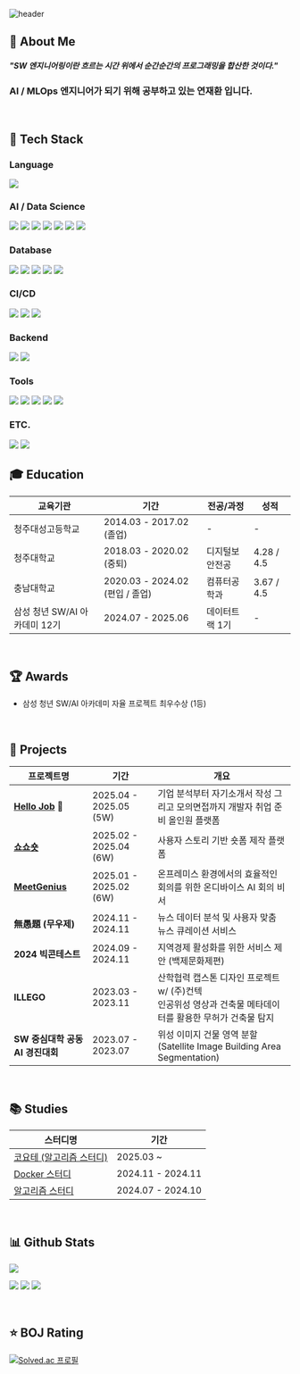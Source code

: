 <div>
  <!--Header-->
  
  ![header](https://capsule-render.vercel.app/api?type=venom&color=gradient&height=300&section=header&text=Ja-efan)
  
</div>

<div>
  <!--Body-->
  
  ## 👀 About Me

  #### *"SW 엔지니어링이란 흐르는 시간 위에서 순간순간의 프로그래밍을 합산한 것이다."*

  ###  AI / MLOps 엔지니어가 되기 위해 공부하고 있는 **연재환** 입니다.

  <br>

  ## 🧱 Tech Stack
  ### Language
  <!--Python-->
  <img src="https://img.shields.io/badge/Python-3776AB?logo=python&logoColor=fff"/>

  
  ### AI / Data Science
  <!--PyTorch-->
  <img src="https://img.shields.io/badge/PyTorch-EE4C2C?&logo=PyTorch&logoColor=white"/>
  <!--Hugging Face-->
  <img src="https://img.shields.io/badge/Hugging%20Face-FFD21E?logo=huggingface&logoColor=000"/>
  <!-- Scikit-learn -->
  <img src="https://img.shields.io/badge/scikitlearn-%23F7931E?logo=scikitlearn&logoColor=white">
  <!--Pandas-->
  <img src="https://img.shields.io/badge/Pandas-150458?logo=pandas&logoColor=fff)"/>
  <!--Numpy-->
  <img src="https://img.shields.io/badge/NumPy-4DABCF?logo=numpy&logoColor=fff"/>
  <!-- OpenCV -->
  <img src="https://img.shields.io/badge/opencv-%235C3EE8?logo=opencv&logoColor=white">
  <!--Matplotlib-->
  <img src="https://custom-icon-badges.demolab.com/badge/Matplotlib-71D291?logo=matplotlib&logoColor=fff"/>
  
  ### Database
  <!--MySQL-->
  <img src="https://img.shields.io/badge/MySQL-4479A1?logo=mysql&logoColor=fff"/>
  <!-- MariaDB -->
  <img src="https://img.shields.io/badge/mariadb-%23003545?logo=mariadb&logoColor=white">
  <!-- PostgreSQL -->
  <img src="https://img.shields.io/badge/postgresql-%234169E1?logo=postgresql&logoColor=white">
  <!-- MongoDB -->
  <img src="https://img.shields.io/badge/mongodb-%2347A248?logo=mongodb&logoColor=white">
  <!-- ChromaDB -->
  <img src="https://img.shields.io/badge/chromadb-%2347A248?color=orange">

  ### CI/CD
  <!--Docker-->
  <img src="https://img.shields.io/badge/docker-2496ED?&logo=docker&logoColor=white"/>
  <!--GitLab CI-->
  <img src="https://img.shields.io/badge/GitLab%20CI-FC6D26?logo=gitlab&logoColor=fff"/>
  <!--GitLab CI/CD-->
  <img src="https://img.shields.io/badge/Jenkins-D24939?logo=jenkins&logoColor=white"/>

  ### Backend
  <!--FastAPI-->
  <img src="https://img.shields.io/badge/FastAPI-009485.svg?logo=fastapi&logoColor=white"/>
  <!--Django-->
  <img src="https://img.shields.io/badge/Django-092E20?&logo=Django&logoColor=white"/>
  
  ### Tools
  <!--git-->
  <img src="https://img.shields.io/badge/git-F05032?&logo=git&logoColor=white"/>
  <!--github-->
  <img src="https://img.shields.io/badge/GitHub-%23121011.svg?logo=github&logoColor=white"/>
  <!--jupyter-->
  <img src="https://img.shields.io/badge/jupyter-F37626?&logo=jupyter&logoColor=white"/>
  <!--notion-->
  <img src="https://img.shields.io/badge/notion-000000?&logo=notion&logoColor=white"/>
  <!--colab-->
  <img src="https://img.shields.io/badge/Google%20Colab-F9AB00?logo=googlecolab&logoColor=fff"/>

  ### ETC.
  <!-- Linux -->
  <img src="https://img.shields.io/badge/linux-%23FCC624?logo=linux&logoColor=white&color=orange">
  <!--Anaconda-->
  <img src="https://img.shields.io/badge/Anaconda-44A833?logo=anaconda&logoColor=fff"/>
  
  <br>

  ## 🎓 Education 

  | 교육기관 | 기간 | 전공/과정 | 성적 |
  |---------|------|----------|------|
  | 청주대성고등학교 | 2014.03 - 2017.02 (졸업) | - | - |
  | 청주대학교 | 2018.03 - 2020.02 (중퇴) | 디지털보안전공 | 4.28 / 4.5 |
  | 충남대학교 | 2020.03 - 2024.02 (편입 / 졸업) | 컴퓨터공학과 | 3.67 / 4.5 |
  | 삼성 청년 SW/AI 아카데미 12기 | 2024.07 - 2025.06 | 데이터트랙 1기 | - |
  
   <br>

  ## 🏆 Awards 
  - 삼성 청년 SW/AI 아카데미 자율 프로젝트 최우수상 (1등)

  <br>

  ## 📌 Projects

  | 프로젝트명 | 기간 | 개요 |
  |-----------|------|------|
  | [**Hello Job**](https://github.com/Ja-efan/HelloJob) 🥇 | 2025.04 - 2025.05 (5W) | 기업 분석부터 자기소개서 작성 그리고 모의면접까지 개발자 취업 준비 올인원 플랫폼 |
  | [**쇼쇼숏**](https://github.com/Ja-efan/shoshoshorts) | 2025.02 - 2025.04 (6W) | 사용자 스토리 기반 숏폼 제작 플랫폼 |
  | [**MeetGenius**](https://github.com/Ja-efan/MeetGenius) | 2025.01 - 2025.02 (6W) | 온프레미스 환경에서의 효율적인 회의를 위한 온디바이스 AI 회의 비서 |
  | **無愚題 (무우제)** | 2024.11 - 2024.11 | 뉴스 데이터 분석 및 사용자 맞춤 뉴스 큐레이션 서비스 |
  | **2024 빅콘테스트** | 2024.09 - 2024.11 | 지역경제 활성화를 위한 서비스 제안 (백제문화제편) |
  | **ILLEGO** | 2023.03 - 2023.11 | 산학협력 캡스톤 디자인 프로젝트 w/ (주)컨텍<br/>인공위성 영상과 건축물 메타데이터를 활용한 무허가 건축물 탐지 |
  | **SW 중심대학 공동 AI 경진대회** | 2023.07 - 2023.07 | 위성 이미지 건물 영역 분할 <br/>(Satellite Image Building Area Segmentation) |

  <br>

  ## 📚 Studies 
    
  | 스터디명 | 기간 |
  |---------|------|
  | [코요테 (알고리즘 스터디)](https://github.com/Ja-efan/CoyoTe) | 2025.03 ~ |
  | [Docker 스터디](https://github.com/Ja-efan/SSAFY-Docker-Study) | 2024.11 - 2024.11 |
  | [알고리즘 스터디](https://github.com/Ja-efan/Algorithm_Study_TypeA) | 2024.07 - 2024.10 |
  
  <br>
  
  ## 📊 Github Stats
  ![](https://github-profile-summary-cards.vercel.app/api/cards/profile-details?username=Ja-efan&theme=nord_dark)

  ![](https://github-profile-summary-cards.vercel.app/api/cards/repos-per-language?username=Ja-efan&theme=nord_dark)
  ![](https://github-profile-summary-cards.vercel.app/api/cards/most-commit-language?username=Ja-efan&theme=nord_dark)
  ![](https://github-profile-summary-cards.vercel.app/api/cards/stats?username=Ja-efan&theme=nord_dark)
  
  <br>

  ## ⭐ BOJ Rating
  [![Solved.ac 프로필](https://mazassumnida.wtf/api/v2/generate_badge?boj=woghks1213y)](https://solved.ac/woghks1213y)

</div>
